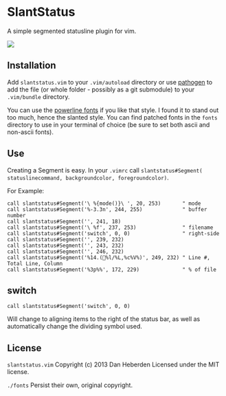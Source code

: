 # SlantStatus

A simple segmented statusline plugin for vim. 

![](http://danheberden.com/share/1ee70cb.png)

## Installation

Add `slantstatus.vim` to your `.vim/autoload` directory or use [pathogen](https://github.com/tpope/vim-pathogen)
to add the file (or whole folder - possibly as a git submodule) to your `.vim/bundle` directory.

You can use the [powerline fonts](https://github.com/Lokaltog/powerline-fonts) if you like that style.
I found it to stand out too much, hence the slanted style. You can find patched fonts in the `fonts`
directory to use in your terminal of choice (be sure to set both ascii and non-ascii fonts).

## Use

Creating a Segment is easy. In your `.vimrc` call `slantstatus#Segment( statuslinecommand, backgroundcolor, foregroundcolor)`.

For Example:

```
call slantstatus#Segment('\ %{mode()}\ ', 20, 253)       " mode
call slantstatus#Segment('%-3.3n', 244, 255)             " buffer number
call slantstatus#Segment('', 241, 18)
call slantstatus#Segment('\ %f', 237, 253)               " filename
call slantstatus#Segment('switch', 0, 0)                 " right-side
call slantstatus#Segment('', 239, 232)
call slantstatus#Segment('', 243, 232)
call slantstatus#Segment('', 246, 232)
call slantstatus#Segment('%14.(%l/%L,%c%V%)', 249, 232) " Line #, Total Line, Column
call slantstatus#Segment('%3p%%', 172, 229)              " % of file
```

## switch

```
call slantstatus#Segment('switch', 0, 0)
```

Will change to aligning items to the right of the status bar, as well as 
automatically change the dividing symbol used.

## License

`slantstatus.vim` Copyright (c) 2013 Dan Heberden Licensed under the MIT license.

`./fonts` Persist their own, original copyright. 

